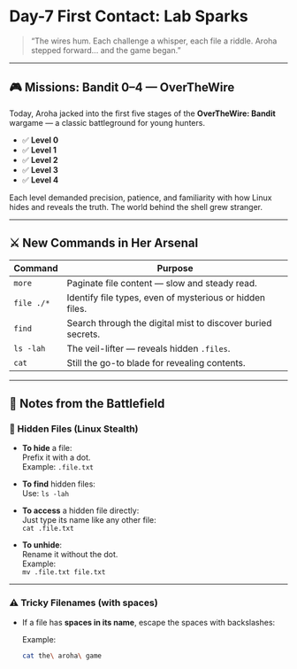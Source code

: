 # Day-7 First Contact: Lab Sparks

> “The wires hum. Each challenge a whisper, each file a riddle. Aroha stepped forward... and the game began.”

---

## 🎮 Missions: Bandit 0–4 — OverTheWire

Today, Aroha jacked into the first five stages of the **OverTheWire: Bandit** wargame — a classic battleground for young hunters.

- ✅ **Level 0**
- ✅ **Level 1**
- ✅ **Level 2**
- ✅ **Level 3**
- ✅ **Level 4**

Each level demanded precision, patience, and familiarity with how Linux hides and reveals the truth. The world behind the shell grew stranger.

---

## ⚔️ New Commands in Her Arsenal

| Command | Purpose |
|--------|---------|
| `more` | Paginate file content — slow and steady read. |
| `file ./*` | Identify file types, even of mysterious or hidden files. |
| `find` | Search through the digital mist to discover buried secrets. |
| `ls -lah` | The veil-lifter — reveals hidden `.files`. |
| `cat` | Still the go-to blade for revealing contents. |

---

## 📓 Notes from the Battlefield

### 🫥 Hidden Files (Linux Stealth)

- **To hide** a file:  
  Prefix it with a dot.  
  Example: `.file.txt`

- **To find** hidden files:  
  Use: `ls -lah`

- **To access** a hidden file directly:  
  Just type its name like any other file:  
  `cat .file.txt`

- **To unhide**:  
  Rename it without the dot.  
  Example:  
  `mv .file.txt file.txt`

---

### ⚠️ Tricky Filenames (with spaces)

- If a file has **spaces in its name**, escape the spaces with backslashes:
  
  Example:  
  ```bash
  cat the\ aroha\ game
